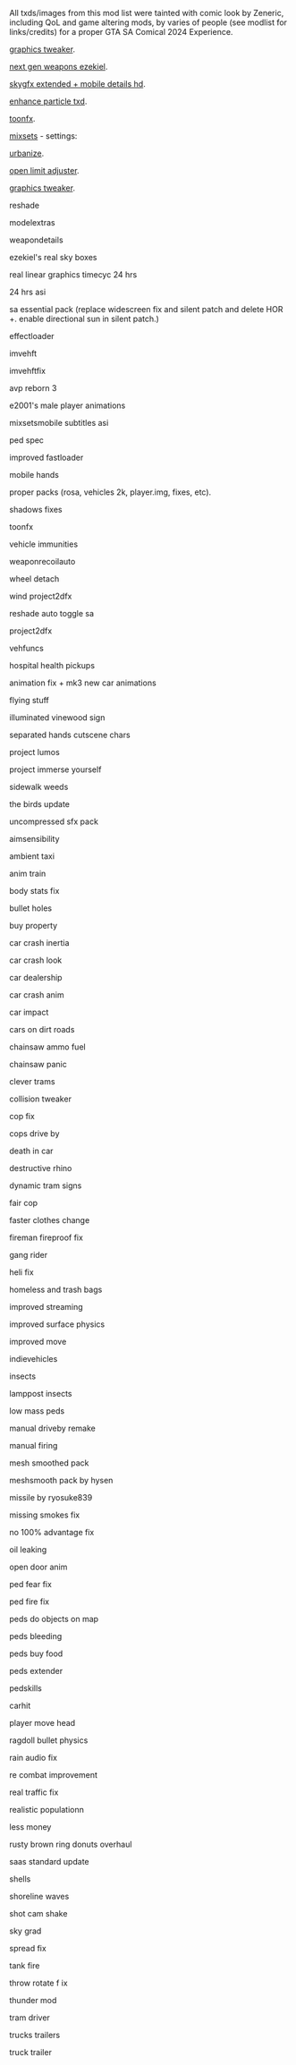 
All txds/images from this mod list were tainted with comic look by Zeneric, including QoL and game altering mods, by varies of people (see modlist for links/credits) for a proper GTA SA Comical 2024 Experience.

[graphics tweaker](https://www.mixmods.com.br/2022/09/graphicstweaker/).

[next gen weapons ezekiel](https://www.mixmods.com.br/2021/05/nextgen-remaster-weapons-pack-de-armas-em-hd/).

[skygfx extended + mobile details hd](https://www.mixmods.com.br/2022/11/sa-skygfx/).

[enhance particle txd](https://www.mixmods.com.br/2016/03/enhance-particletxd/).

[toonfx](https://www.mixmods.com.br/2017/12/toon-fx-efeitos-cartoon/).

[mixsets](https://github.com/m0b-x/SA-MixSets/) - settings: 

[urbanize](https://www.mixmods.com.br/2024/01/urbanize/).

[open limit adjuster](https://www.mixmods.com.br/2022/10/open-limit-adjuster/).

[graphics tweaker](https://www.mixmods.com.br/2022/09/graphicstweaker/).

reshade

modelextras

weapondetails

ezekiel's real sky boxes

real linear graphics timecyc 24 hrs

24 hrs asi

sa essential pack (replace widescreen fix and silent patch and delete HOR +. enable directional sun in silent patch.)

effectloader

imvehft

imvehftfix

avp reborn 3 

e2001's male player animations

mixsetsmobile subtitles asi

ped spec

improved fastloader

mobile hands

proper packs (rosa, vehicles 2k, player.img, fixes, etc).

shadows fixes

toonfx

vehicle immunities

weaponrecoilauto

wheel detach

wind project2dfx

reshade auto toggle sa

project2dfx

vehfuncs

hospital health pickups

animation fix + mk3 new car animations

flying stuff

illuminated vinewood sign

separated hands cutscene chars

project lumos

project immerse yourself

sidewalk weeds

the birds update

uncompressed sfx pack

aimsensibility

ambient taxi

anim train

body stats fix

bullet holes

buy property

car crash inertia

car crash look

car dealership

car crash anim

car impact

cars on dirt roads

chainsaw ammo fuel

chainsaw panic

clever trams

collision tweaker

cop fix

cops drive by

death in car

destructive rhino

dynamic tram signs

fair  cop

faster clothes change

fireman fireproof fix

gang rider

heli fix

homeless and trash bags

improved streaming

improved surface physics

improved move

indievehicles

insects

lamppost insects

low mass peds

manual driveby  remake

manual firing

mesh smoothed pack

meshsmooth pack by hysen

missile by ryosuke839

missing smokes fix

no 100% advantage fix

oil leaking

open door anim

ped fear fix

ped fire fix

peds do  objects on map

peds bleeding

peds buy food

peds extender

pedskills

carhit

player move head

ragdoll bullet physics

rain audio fix

re combat improvement

real traffic fix

realistic populationn

less money

rusty brown  ring donuts overhaul

saas standard update

shells

shoreline waves

shot cam shake

sky grad

spread fix

tank fire

throw rotate f ix

thunder mod

tram driver

trucks trailers

truck trailer
